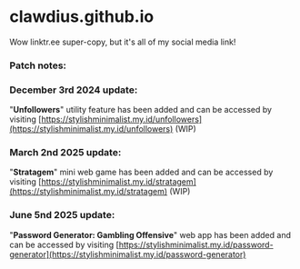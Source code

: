 # clawdius.github.io

Wow linktr.ee super-copy, but it's all of my social media link!

### Patch notes:

### December 3rd 2024 update:
"**Unfollowers**" utility feature has been added and can be accessed by visiting [https://stylishminimalist.my.id/unfollowers](https://stylishminimalist.my.id/unfollowers) (WIP)

### March 2nd 2025 update:
"**Stratagem**" mini web game has been added and can be accessed by visiting [https://stylishminimalist.my.id/stratagem](https://stylishminimalist.my.id/stratagem) (WIP)

### June 5nd 2025 update:
"**Password Generator: Gambling Offensive**" web app has been added and can be accessed by visiting [https://stylishminimalist.my.id/password-generator](https://stylishminimalist.my.id/password-generator)

